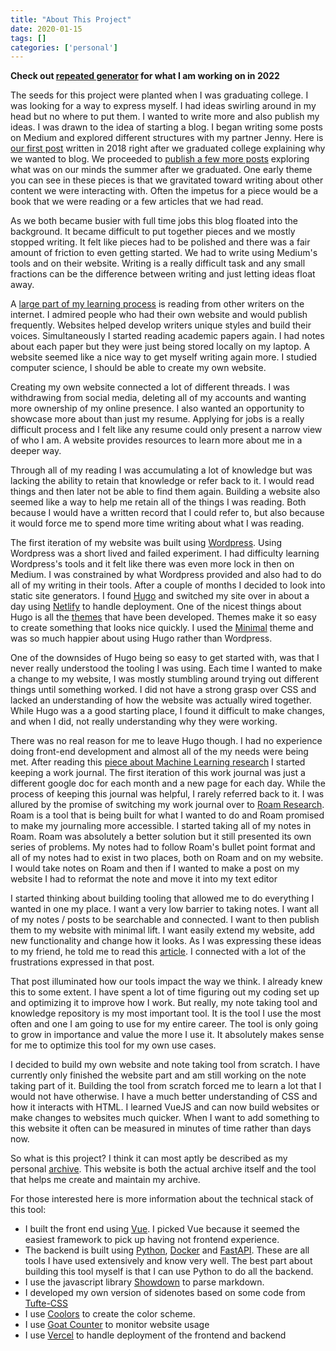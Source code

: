 ```yaml
---
title: "About This Project"
date: 2020-01-15
tags: []
categories: ['personal']
---
```


**Check out [repeated generator](https://repeatedgenerator.netlify.app/) for what I am working on in 2022**

The seeds for this project were planted when I was graduating college. I was looking for a way to express myself. I had ideas swirling around in my head but no where to put them. I wanted to write more and also publish my ideas. I was drawn to the idea of starting a blog. I began writing some posts on Medium and explored different structures with my partner Jenny. Here is [our first post](https://medium.com/the-fox-and-the-hedgehog/why-blog-11a7a0c166ef) written in 2018 right after we graduated college explaining why we wanted to blog. We proceeded to [publish a few more posts](https://medium.com/the-fox-and-the-hedgehog) exploring what was on our minds the summer after we graduated. One early theme you can see in these pieces is that we gravitated toward writing about other content we were interacting with. Often the impetus for a piece would be a book that we were reading or a few articles that we had read.

As we both became busier with full time jobs this blog floated into the background. It became difficult to put together pieces and we mostly stopped writing. It felt like pieces had to be polished and there was a fair amount of friction to even getting started. We had to write using Medium's tools and on their website. Writing is a really difficult task and any small fractions can be the difference between writing and just letting ideas float away.

 A [large part of my learning process](/#/internet_reading) is reading from other writers on the internet. I admired people who had their own website and would publish frequently. Websites helped develop writers unique styles and build their voices. Simultaneously I started reading academic papers again. I had notes about each paper but they were just being stored locally on my laptop. A website seemed like a nice way to get myself writing again more. I studied computer science, I should be able to create my own website.

Creating my own website connected a lot of different threads. I was withdrawing from social media, deleting all of my accounts and wanting more ownership of my online presence. I also wanted an opportunity to showcase more about than just my resume. Applying for jobs is a really difficult process and I felt like any resume could only present a narrow view of who I am. A website provides resources to learn more about me in a deeper way.

Through all of my reading I was accumulating a lot of knowledge but was lacking the ability to retain that knowledge or refer back to it. I would read things and then later not be able to find them again. Building a website also seemed like a way to help me retain all of the things I was reading. Both because I would have a written record that I could refer to, but also because it would force me to spend more time writing about what I was reading.

The first iteration of my website was built using [Wordpress](https://wordpress.com/). Using Wordpress was a short lived and failed experiment. I had difficulty learning Wordpress's tools and it felt like there was even more lock in then on Medium. I was constrained by what Wordpress provided and also had to do all of my writing in their tools. After a couple of months I decided to look into static site generators. I found [Hugo](https://gohugo.io/) and switched my site over in about a day using [Netlify](https://www.netlify.com/) to handle deployment. One of the nicest things about Hugo is all the [themes](https://themes.gohugo.io/) that have been developed. Themes make it so easy to create something that looks nice quickly. I used the [Minimal](https://themes.gohugo.io/theme/minimal/) theme and was so much happier about using Hugo rather than Wordpress.

One of the downsides of Hugo being so easy to get started with, was that I never really understood the tooling I was using. Each time I wanted to make a change to my website, I was mostly stumbling around trying out different things until something worked. I did not have a strong grasp over CSS and lacked an understanding of how the website was actually wired together. While Hugo was a a good starting place, I found it difficult to make changes, and when I did, not really understanding why they were working.

There was no real reason for me to leave Hugo though. I had no experience doing front-end development and almost all of the my needs were being met. After reading this [piece about Machine Learning research](http://joschu.net/blog/opinionated-guide-ml-research.html) I started keeping a work journal. The first iteration of this work journal was just a different google doc for each month and a new page for each day. While the process of keeping this journal was helpful, I rarely referred back to it. I was allured by the promise of switching my work journal over to [Roam Research](https://roamresearch.com/). Roam is a tool that is being built for what I wanted to do and Roam promised to make my journaling more accessible. I started taking all of my notes in Roam. Roam was absolutely a better solution but it still presented its own series of problems. My notes had to follow Roam's bullet point format and all of my notes had to exist in two places, both on Roam and on my website. I would take notes on Roam and then if I wanted to make a post on my website I had to reformat the note and move it into my text editor

I started thinking about building tooling that allowed me to do everything I wanted in one my place. I want a very low barrier to taking notes. I want all of my notes / posts to be searchable and connected. I want to then publish them to my website with minimal lift. I want easily extend my website, add new functionality and change how it looks. As I was expressing these ideas to my friend, he told me to read this [article](https://erikwinter.nl/articles/2020/why-i-built-my-own-shitty-static-site-generator/). I connected with a lot of the frustrations expressed in that post.

That post illuminated how our tools impact the way we think. I already knew this to some extent. I have spent a lot of time figuring out my coding set up and optimizing it to improve how I work. But really, my note taking tool and knowledge repository is my most important tool. It is the tool I use the most often and one I am going to use for my entire career. The tool is only going to grow in importance and value the more I use it. It absolutely makes sense for me to optimize this tool for my own use cases.

I decided to build my own website and note taking tool from scratch. I have currently only finished the website part and am still working on the note taking part of it. Building the tool from scratch forced me to learn a lot that I would not have otherwise. I have a much better understanding of CSS and how it interacts with HTML. I learned VueJS and can now build websites or make changes to websites much quicker. When I want to add something to this website it often can be measured in minutes of time rather than days now.

So what is this project? I think it can most aptly be described as my personal [archive](https://en.wikipedia.org/wiki/Archival_science). This website is both the actual archive itself and the tool that helps me create and maintain my archive.

For those interested here is more information about the technical stack of this tool:

- I built the front end using [Vue](https://vuejs.org/). I picked Vue because it seemed the easiest framework to pick up having not frontend experience.
- The backend is built using [Python](https://www.python.org/), [Docker](https://www.docker.com/) and [FastAPI](https://fastapi.tiangolo.com/). These are all tools I have used extensively and know very well. The best part about building this tool myself is that I can use Python to do all the backend.
- I use the javascript library [Showdown](https://github.com/showdownjs/showdown) to parse markdown.
- I developed my own version of sidenotes based on some code from [Tufte-CSS](https://github.com/edwardtufte/tufte-css)
- I use [Coolors](https://coolors.co/) to create the color scheme.
- I use [Goat Counter](https://www.goatcounter.com/) to monitor website usage
- I use [Vercel](https://github.com/vercel/vercel) to handle deployment of the frontend and backend


